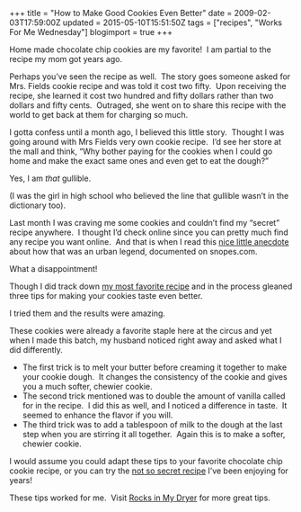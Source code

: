 +++
title = "How to Make Good Cookies Even Better"
date = 2009-02-03T17:59:00Z
updated = 2015-05-10T15:51:50Z
tags = ["recipes", "Works For Me Wednesday"]
blogimport = true 
+++

Home made chocolate chip cookies are my favorite!&#160; I am partial to the recipe my mom got years ago.&#160; 

Perhaps you’ve seen the recipe as well.&#160; The story goes someone asked for Mrs. Fields cookie recipe and was told it cost two fifty.&#160; Upon receiving the recipe, she learned it cost two hundred and fifty dollars rather than two dollars and fifty cents.&#160; Outraged, she went on to share this recipe with the world to get back at them for charging so much.&#160; 

I gotta confess until a month ago, I believed this little story.&#160; Thought I was going around with Mrs Fields very own cookie recipe.&#160; I’d see her store at the mall and think, “Why bother paying for the cookies when I could go home and make the exact same ones and even get to eat the dough?”&#160; 

Yes, I am _that_ gullible.

(I was the girl in high school who believed the line that gullible wasn’t in the dictionary too).

Last month I was craving me some cookies and couldn’t find my “secret” recipe anywhere.&#160; I thought I’d check online since you can pretty much find any recipe you want online.&#160; And that is when I read this [nice little anecdote](http://www.associatedcontent.com/article/14794/the_real_recipe_for_mrs_fields_chocolate.html?cat=22) about how that was an urban legend, documented on snopes.com.&#160; 

What a disappointment!

Though I did track down [my most favorite recipe](http://www.cooks.com/rec/doc/0,1910,153167-232194,00.html) and in the process gleaned three tips for making your cookies taste even better.&#160; 

I tried them and the results were amazing.&#160; 

These cookies were already a favorite staple here at the circus and yet when I made this batch, my husband noticed right away and asked what I did differently.&#160; 

*   The first trick is to melt your butter before creaming it together to make your cookie dough.&#160; It changes the consistency of the cookie and gives you a much softer, chewier cookie.
*   The second trick mentioned was to double the amount of vanilla called for in the recipe.&#160; I did this as well, and I noticed a difference in taste.&#160; It seemed to enhance the flavor if you will.
*   The third trick was to add a tablespoon of milk to the dough at the last step when you are stirring it all together.&#160; Again this is to make a softer, chewier cookie.&#160;

I would assume you could adapt these tips to your favorite chocolate chip cookie recipe, or you can try the [not so secret recipe](http://www.snopes.com/business/consumer/cookie.asp) I’ve been enjoying for years!&#160; 

These tips worked for me.&#160; Visit [Rocks in My Dryer](http://rocksinmydryer.typepad.com/) for more great tips.
